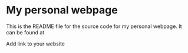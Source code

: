 # My personal webpage

This is the README file for the source code for my personal webpage. It can be found at 

Add link to your website

